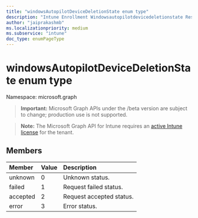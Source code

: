 ```yaml
---
title: "windowsAutopilotDeviceDeletionState enum type"
description: "Intune Enrollment Windowsautopilotdevicedeletionstate Resources ."
author: "jaiprakashmb"
ms.localizationpriority: medium
ms.subservice: "intune"
doc_type: enumPageType
---
```


# windowsAutopilotDeviceDeletionState enum type

Namespace: microsoft.graph
> **Important:** Microsoft Graph APIs under the /beta version are subject to change; production use is not supported.

> **Note:** The Microsoft Graph API for Intune requires an [active Intune license](https://go.microsoft.com/fwlink/?linkid=839381) for the tenant.




## Members
|Member|Value|Description|
|:---|:---|:---|
|unknown|0|Unknown status.|
|failed|1|Request failed status.|
|accepted|2|Request accepted status.|
|error|3|Error status.|
